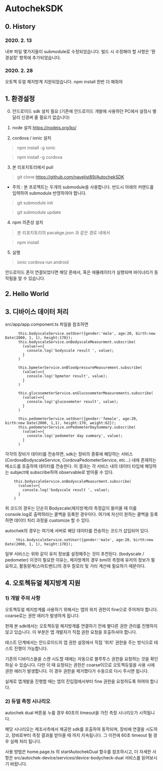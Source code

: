 # AutochekSDK

## 0. History

### 2020. 2. 13
  
내부 파일 몇가지들이 submodule로 수정되었습니다. 빌드 시 수정해야 할 사항은 '환경설정' 항목에 추가되었습니다.

### 2020. 2. 28
  
오토첵 듀얼 체지방계 지원되었습니다. npm install 한번 더 해줘야 


## 1. 환경설정
0) 안드로이드 sdk 설치 필요 (기존에 안드로이드 개발에 사용하던 PC에서 설정시 별달리 신경써 줄 필요가 없습니다)

1) node 설치 https://nodejs.org/ko/

2) cordova / ionic 설치
  > npm install -g ionic
  
  > npm install -g cordova


3) 본 리포지토리에서 pull

  > git clone https://github.com/navelist89/AutochekSDK
  
  * 주의 : 본 프로젝트는 두개의 submodule을 사용합니다. 반드시 아래의 커맨드를 입력하여 submodule 반영하여야 합니다.
  
  > git submodule init
  
  > git submodule update

4) npm 의존성 설치
  > 본 리포지토리의 pacakge.json 과 같은 경로 내에서
  
  > npm install
  
5) 실행
  > ionic cordova run android

안드로이드 폰이 연결되었다면 해당 폰에서, 혹은 에뮬레이터가 실행되며 바이너리가 동작됨을 알 수 있습니다.

## 2. Hello World


## 3. 디바이스 데이터 처리

 src/app/app.component.ts 파일을 참조하면
 
```
      this.bodyscaleService.setUser({gender:'male', age:20, birth:new Date(2000, 1, 1), height:170});
      this.bodyscaleService.onBodyscaleMeasurment.subscribe(
        (value)=>{
          console.log('bodyscale result ', value);
        }
      )

      this.bpmeterService.onBloodpressureMeasurement.subscribe(
        (value)=>{
          console.log('bpmeter result', value);
        }
      )

      this.glucosemeterService.onGlucosemeterMeasurements.subscribe(
        (value)=>{
          console.log('glucosemeter result', value);
        }
      )

      this.pedometerService.setUser({gender:'female', age:20, birth:new Date(2000, 1,1), height:170, weight:62});
      this.pedometerService.onPedometerDaySummary.subscribe(
        (value)=>{
          console.log('pedometer day summary', value);
        }
      )
```
  각각의 장비가 데이터를 전송하면, sdk는 장비의 종류에 해당하는 서비스 (CordovaBodyscaleService, CordovaPedometerService, etc...) 내에 존재하는 메소드를 호출하여 데이터를 전송한다. 이 결과는 각 서비스 내의 데이터 타입에 해당하는 subject에 subscribe하여 observable로 받아올 수 있다.
  
        this.bodyscaleService.onBodyscaleMeasurment.subscribe(
          (value)=>{
            console.log('bodyscale result ', value);
          }
        )
  위 코드의 경우는 단순히 Bodyscale(체지방계)의 측정값이 들어올 때 이를 console.log로 출력하라는 콜백을 등록한 경우이다. 여기에 자신이 원하는 콜백을 등록하면 데이터 처리 과정을 customize 할 수 있다.
  
  autochek의 경우는 여기에 서버로 해당 데이터를 전송하는 코드가 삽입되어 있다.
  

 ```
      this.bodyscaleService.setUser({gender:'male', age:20, birth:new Date(2000, 1, 1), height:170});
 ```

  일부 서비스는 위와 같이 유저 정보를 설정해주는 것이 추천된다. (bodyscale / pedometer) 이것이 필요한 이유는, 체지방계의 경우 bmi의 측정에 유저의 정보가 필요하고, 활동량계(스마트밴드)의 경우 칼로리 및 거리 계산에 필요하기 때문이다. 

## 4. 오토첵듀얼 체지방계 지원

### 1) 개발 주의 사항
    
  오토첵듀얼 체지방계를 사용하기 위해서는 앱의 위치 권한이 fine으로 주어져야 합니다. coarse로는 권한 에러가 발생하게 됩니다.

  현재 본 sdk에서는 오토첵듀얼 체지방계를 연결하기 전에 별다른 권한 관리를 진행하지 않고 있습니다. 이 부분은 앱 개발자가 직접 권한 요청을 호출하셔야 합니다.

  테스트 단계에서는 안드로이드의 앱 권한 설정에서 직접 '위치' 권한을 주는 방식으로 테스트 진행이 가능합니다.

  기존의 디바이스들을 스캔 시도할 때에는 자동으로 블루투스 권한을 요청하는 것을 확인하실 수 있습니다. 다만 이 때 요청되는 권한은 coarse이므로 오토첵듀얼을 사용 시에 권한 에러가 발생합니다. 이 경우 권한을 제거했다가 수동으로 다시 주시면 됩니다.

  실제로 앱개발을 진행할 때는 앱의 진입점에서부터 fine 권한을 요청하도록 하여야 합니다.
    
### 2) 듀얼 측정 시나리오
    
  autochek dual 버튼을 누를 경우 60초의 timeout을 가진 측정 시나리오가 시작됩니다.

  해당 시나리오는 제조사측에서 제공한 sdk를 호출하여 동작되며, 장비에 연결을 시도하고, 장비로부터 측정 결과를 받아올 때 까지 지속됩니다. 그 이전에 60초 timeout 될 경우 실패 처리 됩니다.

  사용 방법은 home.page.ts 의 startAutochekDual 함수를 참조하시고, 더 자세한 사항은 src/autochek-device/services/device-bodycheck-dual 서비스를 읽어보시기 바랍니다.



